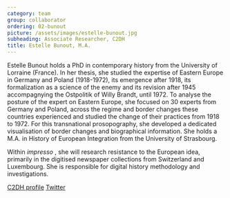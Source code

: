 ```yaml
---
category: team
group: collaborator
ordering: 02-bunout
picture: /assets/images/estelle-bunout.jpg
subheading: Associate Researcher, C2DH
title: Estelle Bunout, M.A.
---
```


Estelle Bunout holds a PhD in contemporary history from the University of Lorraine (France). In her thesis, she studied the expertise of Eastern Europe in Germany and Poland (1918-1972), its emergence after 1918, its formalization as a science of the enemy and its revision after 1945 accompagnying the Ostpolitik of Willy Brandt, until 1972. To analyse the posture of the expert on Eastern Europe, she focused on 30 experts from Germany and Poland, across the regime and border changes these countries experienced and studied the change of their practices from 1918 to 1972. For this transnational prosopography, she developed a dedicated visualisation of border changes and biographical information. She holds a M.A. in History of European Integration from the University of Strasbourg.

Within *impresso* , she will research resistance to the European idea, primarily in the digitised newspaper collections from Switzerland and Luxembourg. She is responsible for digital history methodology and investigations.

[C2DH profile](https://www.c2dh.uni.lu/people/estelle-bunout) [Twitter](https://twitter.com/EstelleSzmidt)

